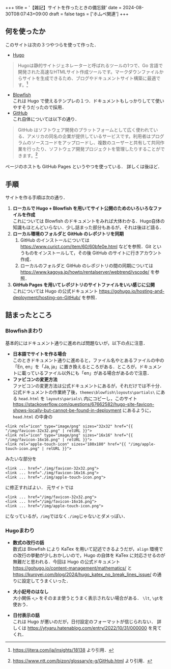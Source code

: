 +++
title = '【雑記】サイトを作ったときの備忘録'
date = 2024-08-30T08:07:43+09:00
draft = false
tags = ['ホムペ関連']
+++
## 何を使ったか
このサイトは次の３つやつらを使って作った．
- [Hugo](https://gohugo.io/)  
> Hugoは静的サイトジェネレーターと呼ばれるツールの1つで、Go 言語で開発された高速なHTMLサイト作成ツールです。マークダウンファイルからサイトを生成できるため、ブログやドキュメントサイト構築に最適です。[^1]
[^1]: https://jitera.com/ja/insights/18138 より引用．
- [Blowfish](https://blowfish.page/ja/)  
これは Hugo で使えるテンプレの１つ．ドキュメントもしっかりしてて使いやすそうだったので採用．
- [GitHub](https://github.co.jp/)  
これ自体については以下の通り．
> GitHub はソフトウェア開発のプラットフォームとして広く使われている、アメリカの同名の企業が提供しているサービスです。利用者はプログラムのソースコードをアップロードし、複数のユーザーと共有して共同作業を行ったり、ソフトウェア開発プロジェクトを管理したりすることができます。[^2]
[^2]: https://www.ntt.com/bizon/glossary/e-g/GitHub.html より引用．

ページのホストも GitHub Pages というやつを使っている．
詳しくは後ほど．

## 手順
サイトを作る手順は次の通り．
1. **ローカルで Hugo + Blowfish を用いてサイト公開のためのいろいろなファイルを作成**  
これについては Blowfish のドキュメントをみれば大体わかる．Hugo自体の知識もほとんどいらない．少し詰まった部分もあるが，それは後ほど語る．
2. **ローカル環境のフォルダと GitHub のレポジトリを同期**  
    1. GitHub のインストールについては https://www.curict.com/item/60/60bfe0e.html などを参照．Git というものをインストールして，その後 GitHub のサイトに行きアカウント作成．
    2. ローカルのフォルダと GitHub のレポジトリの間の同期については https://www.kagoya.jp/howto/rentalserver/webtrend/vscode/ を参照．
3. **GitHub Pages を用いてレポジトリのサイトファイルをいい感じに公開**  
これについては Hugo の公式ドキュメント https://gohugo.io/hosting-and-deployment/hosting-on-GitHub/ を参照．

## 詰まったところ
### Blowfishまわり
基本的にはドキュメント通りに進めれば問題ないが，以下の点に注意．
- **日本語でサイトを作る場合**  
このときドキュメント通りに進めると，ファイル名やとあるファイルの中の「En, en」を「Ja, ja」に置き換えるところがある．ところが，ドキュメントに載っているファイル以外にも「en」がある場合があるので注意．
- **ファビコンの変更方法**  
ファビコンの変更方法は公式ドキュメントにあるが，それだけでは不十分．公式ドキュメントの作業終了後，`themes\blowfish\loyouts\partials\` にある `head.html` を `layouts\parials\` 内にコピーし，このサイト https://stackoverflow.com/questions/67662582/hugo-site-favicon-shows-locally-but-cannot-be-found-in-deployment にあるように，`head.html` の中身の
```
<link rel="icon" type="image/png" sizes="32x32" href="{{ "/img/favicon-32x32.png" | relURL }}">
<link rel="icon" type="image/png" sizes="16x16" href="{{ "/img/favicon-16x16.png" | relURL }}">
<link rel="apple-touch-icon" sizes="180x180" href="{{ "/img/apple-touch-icon.png" | relURL }}">
```
みたいな部分を
```
<link ... href="./img/favicon-32x32.png">
<link ... href="./img/favicon-16x16.png">
<link ... href="./img/apple-touch-icon.png">
```
に修正すればよい．
元サイトでは
```
<link ... href="/img/favicon-32x32.png">
<link ... href="/img/favicon-16x16.png">
<link ... href="/img/apple-touch-icon.png">
```
になっているが，`/img`ではなく`./img`じゃないとダメっぽい．
### Hugoまわり
- **数式の改行の話**  
数式は Blowfish により KaTex を用いて記述できるようだが，`align` 環境での改行の挙動が少しおかしいので，Hugo の自体を KaTex に対応させるのが無難だと思われる．今回は Hugo の公式ドキュメント https://gohugo.io/content-management/mathematics/ と https://kuroyei.com/blog/2024/hugo_katex_no_break_lines_issue/ の通りに設定してうまくいった．

- **大小記号のはなし**  
大小関係 `<`,`>` をそのまま使うとうまく表示されない場合がある．
`\lt`, `\gt`を使おう．

- **日付表示の話**  
これは Hugo が悪いのだが，日付設定のフォーマットが信じられない．
詳しくは https://ytyaru.hatenablog.com/entry/2022/10/31/000000 を見てくれ．